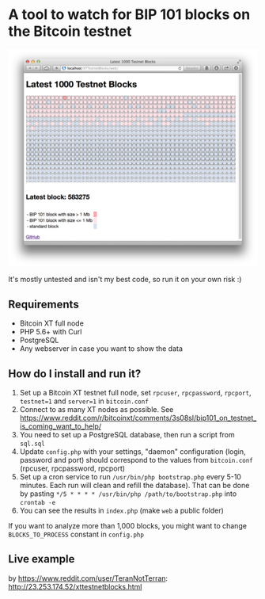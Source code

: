 # A tool to watch for BIP 101 blocks on the Bitcoin testnet

![ScreenShot](https://github.com/Har01d/XTTestnetBlocks/blob/master/screen.png?raw=true)

It's mostly untested and isn't my best code, so run it on your own risk :)

## Requirements

* Bitcoin XT full node
* PHP 5.6+ with Curl
* PostgreSQL
* Any webserver in case you want to show the data

## How do I install and run it?

1. Set up a Bitcoin XT testnet full node, set `rpcuser`, `rpcpassword`, `rpcport`, `testnet=1` and `server=1` in `bitcoin.conf`
2. Connect to as many XT nodes as possible. See https://www.reddit.com/r/bitcoinxt/comments/3s08sl/bip101_on_testnet_is_coming_want_to_help/
3. You need to set up a PostgreSQL database, then run a script from `sql.sql`
4. Update `config.php` with your settings, "daemon" configuration (login, password and port) should correspond to the values from `bitcoin.conf` (rpcuser, rpcpassword, rpcport)
5. Set up a cron service to run `/usr/bin/php bootstrap.php` every 5-10 minutes. Each run will clean and refill the database). That can be done by pasting `*/5 * * * * /usr/bin/php /path/to/bootstrap.php` into `crontab -e` 
6. You can see the results in `index.php` (make `web` a public folder)

If you want to analyze more than 1,000 blocks, you might want to change `BLOCKS_TO_PROCESS` constant in `config.php`

## Live example

by https://www.reddit.com/user/TeranNotTerran: http://23.253.174.52/xttestnetblocks.html